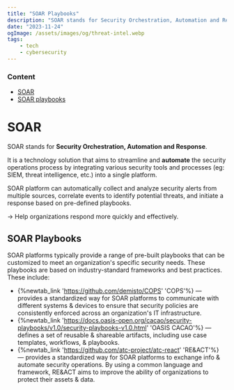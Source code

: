 ```yaml
---
title: "SOAR Playbooks"
description: "SOAR stands for Security Orchestration, Automation and Response. It is a technology solution that aims to streamline and automate the security operations process by integrating various security tools and processes (eg: SIEM, threat intelligence, etc.) into a single platform"
date: "2023-11-24"
ogImage: /assets/images/og/threat-intel.webp
tags:
    - tech
    - cybersecurity
---
```


### Content

-   [SOAR](#soar)
-   [SOAR playbooks](#soar-playbooks)

# SOAR

SOAR stands for **Security Orchestration, Automation and Response**.

It is a technology solution that aims to streamline and **automate** the security operations process by integrating various security tools and processes (eg: SIEM, threat intelligence, etc.) into a single platform.

SOAR platform can automatically collect and analyze security alerts from multiple sources, correlate events to identify potential threats, and initiate a response based on pre-defined playbooks.

→ Help organizations respond more quickly and effectively.

## SOAR Playbooks

SOAR platforms typically provide a range of pre-built playbooks that can be customized to meet an organization's specific security needs.
These playbooks are based on industry-standard frameworks and best practices. These include:

- {%newtab_link 'https://github.com/demisto/COPS' 'COPS'%} — provides a standardized way for SOAR platforms to communicate with different systems & devices to ensure that security policies are consistently enforced across an organization's IT infrastructure.
-  {%newtab_link 'https://docs.oasis-open.org/cacao/security-playbooks/v1.0/security-playbooks-v1.0.html' 'OASIS CACAO'%} — defines a set of reusable & shareable artifacts, including use case templates, workflows, & playbooks.
-   {%newtab_link 'https://github.com/atc-project/atc-react' 'RE&ACT'%} — provides a standardized way for SOAR platforms to exchange info & automate security operations. By using a common language and framework, RE&ACT aims to improve the ability of organizations to protect their assets & data.
